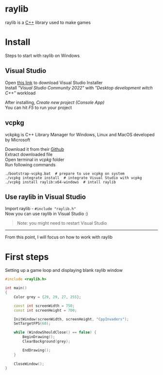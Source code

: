 # raylib
raylib is a [C++](CPP.md) library used to make games  

# Install
Steps to start with raylib on Windows

## Visual Studio
Open [this link](https://visualstudio.microsoft.com/) to download Visual Studio Installer  
Install *"Visual Studio Community 2022"* with *"Desktop development witch C++"* workload  

After installing, *Create new project (Console App)*  
You can hit *F5* to run your project  

## vcpkg
vckpkg is C++ Library Manager for Windows, Linux and MacOS developed by Microsoft  

Download it from their [Github](https://github.com/microsoft/vcpkg)  
Extract downloaded file  
Open terminal in *vcpkg* folder  
Run following commands  
```shell
./bootstrap-vcpkg.bat  # prepare to use vcpkg on system
./vcpkg integrate install  # integrate Visual Studio with vcpkg
./vcpkg install raylib:x64-windows  # intall raylib
```

## Use raylib in Visual Studio
Import raylib - `#include "raylib.h"`  
Now you can use raylib in Visual Studio :)  

> Note: you might need to restart Visual Studio  

--- 

From this point, I will focus on how to work with raylib  

# First steps
Setting up a game loop and displaying blank raylib window  

```c++
#include <raylib.h>

int main()
{
    Color grey = {29, 29, 27, 255};

    const int screenWidth = 750;
    const int screenHeight = 700;

    InitWindow(screenWidth, screenHeight, "CppInvaders");
    SetTargetFPS(60);

    while (WindowShouldClose() == false) {
        BeginDrawing();
        ClearBackground(grey);

        EndDrawing();
    }
    
    CloseWindow();
}
```
